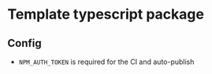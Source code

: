 # Template typescript package

## Config

* `NPM_AUTH_TOKEN` is required for the CI and auto-publish
